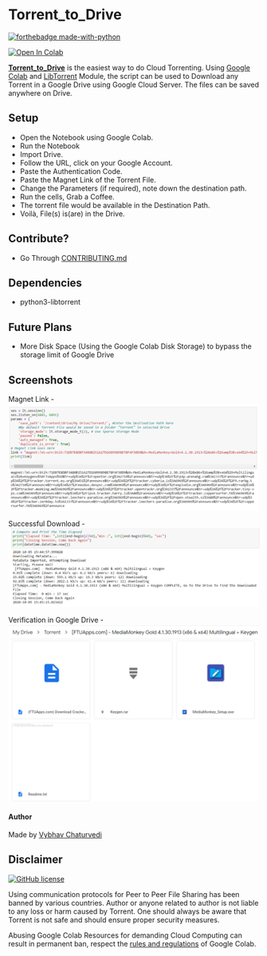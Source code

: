 # Torrent_to_Drive

[![forthebadge made-with-python](http://ForTheBadge.com/images/badges/made-with-python.svg)](https://www.python.org/)

[![Open In Colab](https://colab.research.google.com/assets/colab-badge.svg)](https://colab.research.google.com/drive/1pO6CaIFIdJ_4Rc4X3vpBxQdnXMm0zhJ5#scrollTo=s4TwJU-pVNC9)


[**Torrent_to_Drive**](https://github.com/vybhav72954/Torrent_to_GoogleDrive/blob/master/Jupyter%20Notebook/TorrentToDrive.ipynb) is the easiest way to do Cloud Torrenting. Using [Google Colab](https://colab.research.google.com) and [LibTorrent](https://libtorrent.org/python_binding.html) Module, the script can be used to Download any Torrent in a Google Drive using Google Cloud Server. The files can be saved anywhere on Drive.

## Setup 

 - Open the Notebook using Google Colab.
 - Run the Notebook
 - Import Drive.
 - Follow the URL, click on your Google Account.
 - Paste the Authentication Code.
 - Paste the Magnet Link of the Torrent File.
 - Change the Parameters (if required), note down the destination path.
 - Run the cells, Grab a Coffee.
 - The torrent file would be available in the Destination Path.
 - Voilà, File(s) is(are) in the Drive.
 
## Contribute?
- Go Through [CONTRIBUTING.md](CONTRIBUTING.md)

## Dependencies
 - python3-libtorrent

## Future Plans

 - More Disk Space (Using the Google Colab Disk Storage) to bypass the storage limit of Google Drive
 
## Screenshots

Magnet Link - 
![Pasting the Magnet Link](static/MagnetLink.svg)


Successful Download - 
![Successful Download](static/DownloadSuccess.svg)

Verification in Google Drive -
![](static/Google_Drive.svg)

#### Author
Made by [Vybhav Chaturvedi](https://www.linkedin.com/in/vybhav-chaturvedi-0ba82614a/)

## Disclaimer

[![GitHub license](https://img.shields.io/github/license/vybhav72954/Torrent_to_GoogleDrive?style=plastic)](https://github.com/vybhav72954/Torrent_to_GoogleDrive/blob/master/LICENSE)


Using communication protocols for Peer to Peer File Sharing has been banned by various countries. Author or anyone related to author is not liable to any loss or harm caused by Torrent. One should always be aware that Torrent is not safe and should ensure proper security measures.

Abusing Google Colab Resources for demanding Cloud Computing can result in permanent ban, respect the [rules and regulations](https://research.google.com/colaboratory/faq.html#resource-limits) of Google Colab.